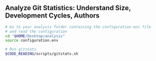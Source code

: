 ## Analyze Git Statistics: Understand Size, Development Cycles, Authors

```sh
# Go to your analysis folder containing the configuration.env file
# and read the configuration
cd "$HOME/Desktop/analysis"
source configuration.env

# Run gitstats
$CODE_READING/scripts/gitstats.sh
```
